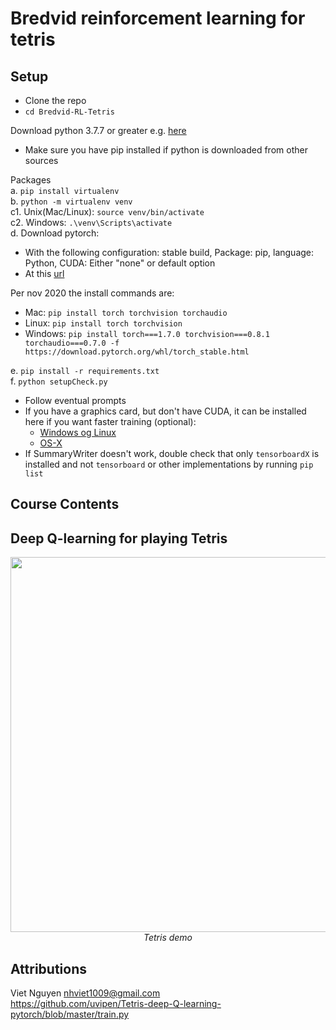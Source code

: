 # Bredvid reinforcement learning for tetris

## Setup
- Clone the repo
- `cd Bredvid-RL-Tetris`

Download python 3.7.7 or greater e.g. [here](https://www.python.org/downloads/)  
- Make sure you have pip installed if python is downloaded from other sources  

Packages  
a. `pip install virtualenv`  
b. `python -m virtualenv venv`  
c1. Unix(Mac/Linux): `source venv/bin/activate`  
c2. Windows: `.\venv\Scripts\activate`   
d. Download pytorch: 
- With the following configuration: stable build, Package: pip, language: Python, CUDA: Either "none" or default option
- At this [url](https://pytorch.org/get-started/locally/)  

Per nov 2020 the install commands are: 
- Mac:  `pip install torch torchvision torchaudio`
- Linux:  `pip install torch torchvision`
- Windows: `pip install torch===1.7.0 torchvision===0.8.1 torchaudio===0.7.0 -f https://download.pytorch.org/whl/torch_stable.html` 

e. `pip install -r requirements.txt`  
f. `python setupCheck.py`  
- Follow eventual prompts
- If you have a graphics card, but don't have CUDA, it can be installed here if you want faster training (optional):
  - [Windows og Linux](
https://developer.nvidia.com/cuda-downloads?target_os=Windows&target_arch=x86_64&target_version=10&target_type=exenetwork)
  - [OS-X](https://docs.nvidia.com/cuda/cuda-installation-guide-mac-os-x/index.html)
- If SummaryWriter doesn't work, double check that only `tensorboardX` is installed and not `tensorboard` or other implementations by running `pip list`

## Course Contents
Deep Q-learning for playing Tetris
-

<p align="center">
  <img src="demo/tetris.gif" width=600><br/>
  <i>Tetris demo</i>
</p>


## Attributions
Viet Nguyen nhviet1009@gmail.com  
https://github.com/uvipen/Tetris-deep-Q-learning-pytorch/blob/master/train.py 
